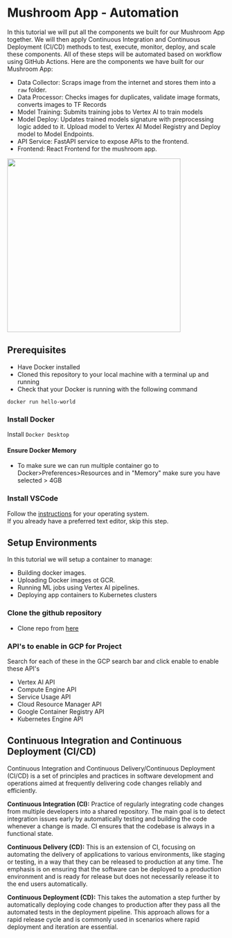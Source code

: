 # Mushroom App - Automation

In this tutorial we will put all the components we built for our Mushroom App together. We will then apply Continuous Integration and Continuous Deployment (CI/CD) methods to test, execute, monitor, deploy, and scale these components. All of these steps will be automated based on workflow using GitHub Actions. Here are the components we have built for our Mushroom App:

* Data Collector: Scraps image from the internet and stores them into a `raw` folder.
* Data Processor: Checks images for duplicates, validate image formats, converts images to TF Records
* Model Training: Submits training jobs to Vertex AI to train models
* Model Deploy: Updates trained models signature with preprocessing logic added to it. Upload model to Vertex AI Model Registry and Deploy model to Model Endpoints.
* API Service: FastAPI service to expose APIs to the frontend.
* Frontend:  React Frontend for the mushroom app.
<img src="images/ml-pipeline.png"  width="400">

## Prerequisites
* Have Docker installed
* Cloned this repository to your local machine with a terminal up and running
* Check that your Docker is running with the following command

`docker run hello-world`

### Install Docker 
Install `Docker Desktop`

#### Ensure Docker Memory
- To make sure we can run multiple container go to Docker>Preferences>Resources and in "Memory" make sure you have selected > 4GB

### Install VSCode  
Follow the [instructions](https://code.visualstudio.com/download) for your operating system.  
If you already have a preferred text editor, skip this step.  

## Setup Environments
In this tutorial we will setup a container to manage:
- Building docker images.
- Uploading Docker images ot GCR.
- Running ML jobs using Vertex AI pipelines.
- Deploying app containers to Kubernetes clusters

### Clone the github repository
- Clone repo from [here](https://github.com/dlops-io/mushroom-app-v4)

### API's to enable in GCP for Project
Search for each of these in the GCP search bar and click enable to enable these API's
* Vertex AI API
* Compute Engine API
* Service Usage API
* Cloud Resource Manager API
* Google Container Registry API
* Kubernetes Engine API

## Continuous Integration and Continuous Deployment (CI/CD) 

Continuous Integration and Continuous Delivery/Continuous Deployment (CI/CD) is a set of principles and practices in software development and operations aimed at frequently delivering code changes reliably and efficiently.

**Continuous Integration (CI):** Practice of regularly integrating code changes from multiple developers into a shared repository. The main goal is to detect integration issues early by automatically testing and building the code whenever a change is made. CI ensures that the codebase is always in a functional state.

**Continuous Delivery (CD):** This is an extension of CI, focusing on automating the delivery of applications to various environments, like staging or testing, in a way that they can be released to production at any time. The emphasis is on ensuring that the software can be deployed to a production environment and is ready for release but does not necessarily release it to the end users automatically.

**Continuous Deployment (CD):** This takes the automation a step further by automatically deploying code changes to production after they pass all the automated tests in the deployment pipeline. This approach allows for a rapid release cycle and is commonly used in scenarios where rapid deployment and iteration are essential.
